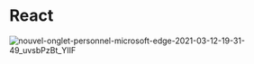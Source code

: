 # React

![nouvel-onglet-personnel-microsoft-edge-2021-03-12-19-31-49_uvsbPzBt_YIIF](https://user-images.githubusercontent.com/48087450/110983815-8cfb8d00-836a-11eb-933e-3f607eb14dd2.gif)
